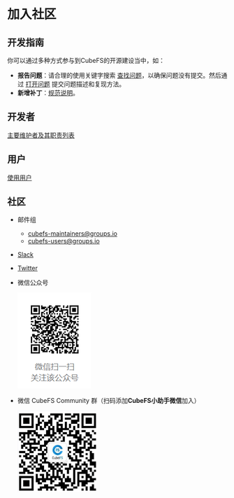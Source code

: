 # 加入社区

## 开发指南

你可以通过多种方式参与到CubeFS的开源建设当中，如：

- **报告问题**：请合理的使用关键字搜索 [查找问题](https://github.com/cubeFS/cubefs/search?q=&type=Issues&utf8=%E2%9C%93)，以确保问题没有提交。然后通过 [打开问题](https://github.com/cubeFS/cubefs/issues) 提交问题描述和复现方法。
- **新增补丁**：[规范说明](https://github.com/cubefs/cubefs/blob/master/CONTRIBUTING.md)。

## 开发者

[主要维护者及其职责列表](https://github.com/cubefs/cubefs/blob/master/MAINTAINERS.md)

## 用户

[使用用户](https://github.com/cubefs/cubefs/blob/master/ADOPTERS.md)

## 社区

- 邮件组
  - [cubefs-maintainers@groups.io](https://groups.io/g/cubefs-maintainers)
  - [cubefs-users@groups.io](https://groups.io/g/cubefs-users)
- [Slack](https://join.slack.com/t/cubefs/shared_invite/zt-1ra17fe0i-hMqdQsm5o661aPR29LsNCg)
- [Twitter](https://twitter.com/cubefs)
- 微信公众号

  ![qrcode](./pic/qrcode.png)
- 微信 CubeFS Community 群（扫码添加**CubeFS小助手微信**加入）

  ![qrcode](./pic/20230324085341754.png)